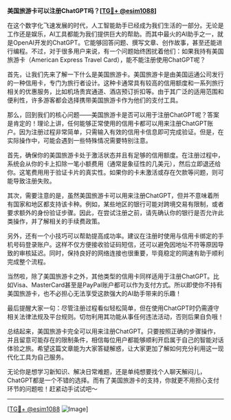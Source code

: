 **美国旅游卡可以注册ChatGPT吗？[[TG💪+ @esim1088](https://t.me/s/esim1088)]**

在这个数字化飞速发展的时代，人工智能助手已经成为我们生活的一部分。无论是工作还是娱乐，AI工具都能为我们提供巨大的帮助。而其中最火的AI助手之一，就是OpenAI开发的ChatGPT。它能够回答问题、撰写文章、创作故事，甚至还能进行编程。不过，对于很多用户来说，有一个问题始终困扰着他们：如果我持有美国旅游卡（American Express Travel Card），能不能注册使用ChatGPT呢？

首先，让我们先来了解一下什么是美国旅游卡。美国旅游卡是由美国运通公司发行的一种信用卡，专门为旅行者设计。这种卡通常具有较高的信用额度和一系列旅行相关的优惠服务，比如机场贵宾通道、酒店预订折扣等。由于其广泛的适用范围和便利性，许多游客都会选择携带美国旅游卡作为他们的支付工具。

那么，回到我们的核心问题——美国旅游卡是否可以用于注册ChatGPT呢？答案是肯定的！理论上讲，任何能够正常使用的信用卡都可以用来注册ChatGPT账户。因为注册过程非常简单，只需输入有效的信用卡信息即可完成验证。但是，在实际操作中，可能会遇到一些特殊情况需要特别注意。

首先，确保你的美国旅游卡处于激活状态并且有足够的信用额度。在注册过程中，系统会从你的卡上扣除一笔小额费用（通常是象征性的几美元），然后立即退还给你。这笔费用用于验证卡片的真实性。如果你的卡未激活或存在欠款等问题，则可能导致注册失败。

其次，需要注意的是，虽然美国旅游卡可以用来注册ChatGPT，但并不意味着所有国家和地区都支持该卡种。例如，某些地区的银行可能对跨境交易有限制，或者要求额外的身份验证步骤。因此，在尝试注册之前，请先确认你的银行是否允许此类操作，并了解相关的手续费政策。

另外，还有一个小技巧可以帮助提高成功率。建议在注册时使用与信用卡绑定的手机号码登录账户。这样不仅方便接收验证码短信，还可以避免因地址不符等原因导致的审核延迟。同时，保持良好的网络连接也很重要，毕竟稳定的网速有助于顺利完成整个流程。

当然啦，除了美国旅游卡之外，其他类型的信用卡同样适用于注册ChatGPT。比如Visa、MasterCard甚至是PayPal账户都可以作为支付方式。所以即使你不持有美国旅游卡，也不必担心无法享受这款强大的AI助手带来的乐趣！

最后提醒大家一句：尽管注册过程看似轻松简单，但在使用ChatGPT时仍需遵守相关法律法规及平台规则。切勿利用其功能从事任何违法活动，否则后果自负哦！

总结起来，美国旅游卡完全可以用来注册ChatGPT。只要按照正确的步骤操作，并且留意可能存在的限制条件，相信每位用户都能够顺利开启属于自己的智能对话体验之旅。希望这篇文章能为大家答疑解惑，让大家更加了解如何充分利用这一现代化工具为自己服务。

无论你是想学习新知识、解决日常难题，还是单纯想要找个人聊天解闷儿，ChatGPT都是一个不错的选择。而有了美国旅游卡的支持，你就更不用担心支付环节的问题啦！赶紧动手试试吧～

---

[[TG💪+ @esim1088](https://t.me/s/esim1088) ![Image](https://i.postimg.cc/4NQfJmqS/Snipaste-2025-05-13-00-14-12.png)]